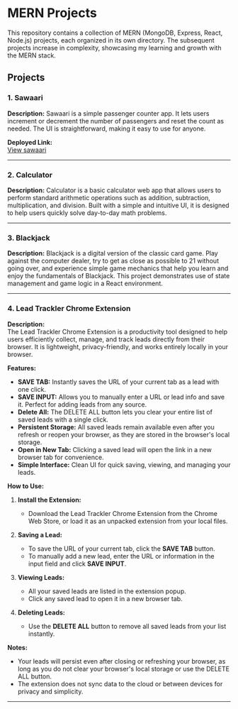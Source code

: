 # MERN Projects

This repository contains a collection of MERN (MongoDB, Express, React, Node.js) projects, each organized in its own directory. The subsequent projects increase in complexity, showcasing my learning and growth with the MERN stack.

## Projects

### 1. Sawaari
**Description:** Sawaari is a simple passenger counter app. It lets users increment or decrement the number of passengers and reset the count as needed. The UI is straightforward, making it easy to use for anyone.

**Deployed Link:**  
[View sawaari](https://di49v.github.io/mern-projects/sawaari/)

---

### 2. Calculator
**Description:** Calculator is a basic calculator web app that allows users to perform standard arithmetic operations such as addition, subtraction, multiplication, and division. Built with a simple and intuitive UI, it is designed to help users quickly solve day-to-day math problems.

<!-- If you have a deployed link, add it below. For example: -->
<!-- **Deployed Link:**  
[View calculator](https://di49v.github.io/mern-projects/calculator/) -->

---

### 3. Blackjack
**Description:** Blackjack is a digital version of the classic card game. Play against the computer dealer, try to get as close as possible to 21 without going over, and experience simple game mechanics that help you learn and enjoy the fundamentals of Blackjack. This project demonstrates use of state management and game logic in a React environment.

<!-- If you have a deployed link, add it below. For example: -->
<!-- **Deployed Link:**  
[View blackjack](https://di49v.github.io/mern-projects/blackjack/) -->

---

### 4. Lead Trackler Chrome Extension

**Description:**  
The Lead Trackler Chrome Extension is a productivity tool designed to help users efficiently collect, manage, and track leads directly from their browser. It is lightweight, privacy-friendly, and works entirely locally in your browser.

**Features:**
- **SAVE TAB:** Instantly saves the URL of your current tab as a lead with one click.
- **SAVE INPUT:** Allows you to manually enter a URL or lead info and save it. Perfect for adding leads from any source.
- **Delete All:** The DELETE ALL button lets you clear your entire list of saved leads with a single click.
- **Persistent Storage:** All saved leads remain available even after you refresh or reopen your browser, as they are stored in the browser's local storage.
- **Open in New Tab:** Clicking a saved lead will open the link in a new browser tab for convenience.
- **Simple Interface:** Clean UI for quick saving, viewing, and managing your leads.

**How to Use:**

1. **Install the Extension:**
   - Download the Lead Trackler Chrome Extension from the Chrome Web Store, or load it as an unpacked extension from your local files.

2. **Saving a Lead:**
   - To save the URL of your current tab, click the **SAVE TAB** button.
   - To manually add a new lead, enter the URL or information in the input field and click **SAVE INPUT**.

3. **Viewing Leads:**
   - All your saved leads are listed in the extension popup.
   - Click any saved lead to open it in a new browser tab.

4. **Deleting Leads:**
   - Use the **DELETE ALL** button to remove all saved leads from your list instantly.

**Notes:**
- Your leads will persist even after closing or refreshing your browser, as long as you do not clear your browser's local storage or use the DELETE ALL button.
- The extension does not sync data to the cloud or between devices for privacy and simplicity.

---
